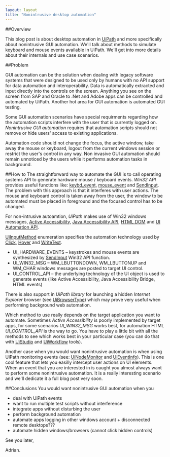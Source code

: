 ```yaml
---
layout: layout
title: "Nonintrusive desktop automation"
---
```

##Overview

This blog post is about desktop automation in [UiPath]([http://www.uipath.com/) and more specifically about nonintrusive GUI automation. 
We'll talk about methods to simulate keyboard and mouse events available in UiPath. We'll get into more details about their internals and use case scenarios.

##Problem

GUI automation can be the solution when dealing with legacy software systems that were designed to be used only by humans with no API support for data automation and interoperability.
Data is automatically extracted and input directly into the controls on the screen. Anything you see on the screen from SAP and Oracle to .Net and Adobe apps can be controlled and automated by UiPath.
Another hot area for GUI automation is automated GUI testing. 

Some GUI automation scenarios have special requirments regarding how the automation scripts interfere with the user that is currently logged on.
*Nonintrusive GUI automation* requires that automation scripts should not remove or hide users' access to existing applications.

Automation code should not change the focus, the active window, take away the mouse or keyboard, logout from the current windows session or restrict the user's control in any way.
Non invasive GUI automation should remain unnoticed by the users while it performs automation tasks in background.

##How to
The straightforward way to automate the GUI is to call operating systems API to generate hardware mouse / keyboard events. *Win32 API* provides useful functions like: 
[keybd\_event](http://msdn.microsoft.com/en-us/library/windows/desktop/ms646304\(v=vs.85\).aspx), [mouse\_event](http://msdn.microsoft.com/en-us/library/windows/desktop/ms646260\(v=vs.85\).aspx) and [SendInput](http://msdn.microsoft.com/en-us/library/windows/desktop/ms646310\(v=vs.85\).aspx).
The problem with this approach is that it interferes with user actions. The mouse and keyboard control is taken away from the user, the window to be automated must be placed in foreground and the focused control has to be changed.

For non-intrusive autoamtion, *UiPath* makes use of Win32 windows messages, [Active Accessibility](http://en.wikipedia.org/wiki/Microsoft\_Active\_Accessibility), [Java Accessibility API](http://docs.oracle.com/javase/7/docs/technotes/guides/access/jab/index.html), [HTML DOM](http://en.wikipedia.org/wiki/Document\_Object\_Model) and [UI Automation API](http://msdn.microsoft.com/en-us/library/windows/desktop/ee684009\(v=vs.85\).aspx).

[UiInputMethod](https://github.com/Deskover/UiPath/wiki/Uinode#wiki-UiInputMethod) enumeration specifies the automation technology used by [Click](https://github.com/Deskover/UiPath/wiki/Uinode#wiki-Click), [Hover](https://github.com/Deskover/UiPath/wiki/Uinode#wiki-Hover) and [WriteText](https://github.com/Deskover/UiPath/wiki/Uinode#wiki-WriteText).

- UI\_HARDWARE\_EVENTS &ndash; keystrokes and mouse events are synthesized by [SendInput](http://msdn.microsoft.com/en-us/library/windows/desktop/ms646310\(v=vs.85\).aspx) Win32 API function.
- UI\_WIN32\_MSG &ndash; WM\_LBUTTONDOWN, WM\_LBUTTONUP and WM\_CHAR windows messages are posted to target UI control.
- UI\_CONTROL\_API &ndash; the underlying technology of the UI object is used to generate events (like Active Accessibility, Java Accessibility Bridge, HTML events)

There is also support in *UiPath library* for launching a hidden *Internet Explorer* browser \(see [UiBrowserType](https://github.com/Deskover/UiPath/wiki/UiBrowser#wiki-UiBrowserType)\) which may prove very useful when performing background web automation.

Which method to use really depends on the target application you want to automate. Sometimes *Active Accessibility* is poorly implemented by target apps, for some scenarios *UI\_WIN32\_MSG* works best, for automation HTML *UI\_CONTROL\_API* is the way to go.
You have to play a little bit with all the methods to see which works best in your particular case (you can do that with [UiStudio](https://github.com/Deskover/UiPath/wiki/Studio) and [UiWorkflow](https://github.com/Deskover/UiPath/wiki/Workflow-designer) tools). 

Another case when you would want nonintrusive automation is when using UiPath monitoring events \(see: [UiNodeMonitor](https://github.com/Deskover/UiPath/wiki/UiNodeMonitor) and [UiEventInfo](https://github.com/Deskover/UiPath/wiki/UiEventInfo)\).
This is one cool feature that lets you easilly intercept user actions on UI elements. When an event that you are interested in is caught you almost always want to perform some nonintrusive automation.
It is a really interesting scenario and we'll dedicate it a full blog post very soon.

##Conclusions
You would want nonintrusive GUI automation when you

- deal with UiPath events
- want to run multiple test scripts without interference
- integrate apps without disturbing the user
- perform background automation
- automate apps logging in other windows account + disconnected remote desktops???
- automate hidden windows/browsers (cannot click hidden controls)

See you later,

Adrian.
